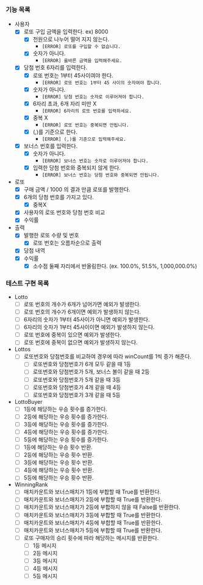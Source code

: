 ### 기능 목록

- 사용자
    - [x]  로또 구입 금액을 입력한다. ex) 8000
        - [x]  천원으로 나누어 떨어 지지 않는다.
            - `[ERROR] 로또를 구입할 수 없습니다.`
        - [x]  숫자가 아니다.
            - `[ERROR] 옳바른 금액을 입력해주세요.`
    - [x]  당첨 번호 6자리를 입력한다.
        - [x]  로또 번호는 1부터 45사이여야 한다.
            - `[ERROR] 로또 번호는 1부터 45 사이의 숫자여야 합니다.`
        - [x]  숫자가 아니다.
            - `[ERROR] 당첨 번호는 숫자로 이루어져야 합니다.`
        - [x]  6자리 초과, 6개 자리 미만 X
            - `[ERROR] 6자리의 로또 번호를 입력하세요.`
        - [x]  중복 X
            - `[ERROR] 로또 번호는 중복되면 안됩니다.`
        - [x]  (,)를 기준으로 한다.
            - `[ERROR] (,)를 기준으로 입력해주세요.`
    - [x]  보너스 번호를 입력한다.
        - [x]  숫자가 아니다.
            - `[ERROR] 보너스 번호는 숫자로 이루어져야 합니다.`
        - [x]  입력한 당첨 번호와 중복되지 않게 한다.
            - `[ERROR] 보너스 번호는 당첨 번호와 중복되면 안됩니다.`
- 로또
    - [x]  구매 금액 / 1000 의 결과 만큼 로또를 발행한다.
    - [x]  6개의 당첨 번호를 가지고 있다.
        - [x]  중복X
    - [x]  사용자의 로또 번호와 당첨 번호 비교
    - [x]  수익률
- 출력
    - [x]  발행한 로또 수량 및 번호
        - [x]  로또 번호는 오름차순으로 출력
    - [x]  당첨 내역
    - [x]  수익률
        - [x]  소수점 둘째 자리에서 반올림한다. (ex. 100.0%, 51.5%, 1,000,000.0%)

### 테스트 구현 목록

- Lotto
    - [ ] 로또 번호의 개수가 6개가 넘어가면 예외가 발생한다.
    - [ ] 로또 번호의 개수가 6개이면 예외가 발생하지 않는다.
    - [ ] 6자리의 숫자가 1부터 45사이가 아니면 예외가 발생한다.
    - [ ] 6자리의 숫자가 1부터 45사이이면 예외가 발생하지 않는다.
    - [ ] 로또 번호에 중복이 있으면 예외가 발생한다.
    - [ ] 로또 번호에 중복이 없으면 예외가 발생하지 않는다.
- Lottos
    - [ ] 로또번호와 당첨번호를 비교하여 경우에 따라 winCount를 1씩 증가 해준다.
        - [ ] 로또번호와 당첨번호가 6개 모두 같을 때 1등
        - [ ] 로또번호와 당첨번호가 5개, 보너스 볼이 같을 때 2등
        - [ ] 로또번호와 당첨번호가 5개 같을 때 3등
        - [ ] 로또번호와 당첨번호가 4개 같을 때 4등
        - [ ] 로또번호와 당첨번호가 3개 같을 때 5등
- LottoBuyer
    - [ ] 1등에 해당하는 우승 횟수를 증가한다.
    - [ ] 2등에 해당하는 우승 횟수를 증가한다.
    - [ ] 3등에 해당하는 우승 횟수를 증가한다.
    - [ ] 4등에 해당하는 우승 횟수를 증가한다.
    - [ ] 5등에 해당하는 우승 횟수를 증가한다.
    - [ ] 1등에 해당하는 우승 횟수 반환.
    - [ ] 2등에 해당하는 우승 횟수 반환.
    - [ ] 3등에 해당하는 우승 횟수 반환.
    - [ ] 4등에 해당하는 우승 횟수 반환.
    - [ ] 5등에 해당하는 우승 횟수 반환.
- WinningRank
    - [ ] 매치카운트와 보너스매치가 1등에 부합할 때 True를 반환한다.
    - [ ] 매치카운트와 보너스매치가 2등에 부합할 때 True를 반환한다.
    - [ ] 매치카운트와 보너스매치가 2등에 부합하지 않을 때 False를 반환한다.
    - [ ] 매치카운트와 보너스매치가 3등에 부합할 때 True를 반환한다.
    - [ ] 매치카운트와 보너스매치가 4등에 부합할 때 True를 반환한다.
    - [ ] 매치카운트와 보너스매치가 5등에 부합할 때 True를 반환한다.
    - [ ] 로또 구매자의 승리 횟수에 따라 해당하는 메시지를 반환한다.
        - [ ] 1등 메시지
        - [ ] 2등 메시지
        - [ ] 3등 메시지
        - [ ] 4등 메시지
        - [ ] 5등 메시지